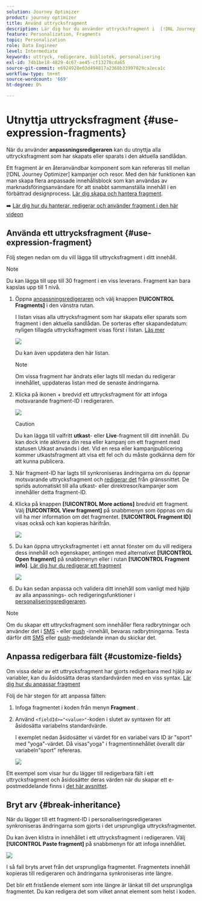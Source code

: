 ```yaml
---
solution: Journey Optimizer
product: journey optimizer
title: Använd uttrycksfragment
description: Lär dig hur du använder uttrycksfragment i  [!DNL Journey Optimizer] personaliseringsredigeraren.
feature: Personalization, Fragments
topic: Personalization
role: Data Engineer
level: Intermediate
keywords: uttryck, redigerare, bibliotek, personalisering
exl-id: 74b1be18-4829-4c67-ae45-cf13278cda65
source-git-commit: e6924928e03d494817a2368b33997029ca2eca1c
workflow-type: tm+mt
source-wordcount: '669'
ht-degree: 0%

---
```


# Utnyttja uttrycksfragment {#use-expression-fragments}

När du använder **anpassningsredigeraren** kan du utnyttja alla uttrycksfragment som har skapats eller sparats i den aktuella sandlådan.

Ett fragment är en återanvändbar komponent som kan refereras till mellan [!DNL Journey Optimizer] kampanjer och resor. Med den här funktionen kan man skapa flera anpassade innehållsblock som kan användas av marknadsföringsanvändare för att snabbt sammanställa innehåll i en förbättrad designprocess. [Lär dig skapa och hantera fragment](../content-management/fragments.md).

➡️ [Lär dig hur du hanterar, redigerar och använder fragment i den här videon](../content-management/fragments.md#video-fragments)

## Använda ett uttrycksfragment {#use-expression-fragment}

Följ stegen nedan om du vill lägga till uttrycksfragment i ditt innehåll.

>[!NOTE]
>
>Du kan lägga till upp till 30 fragment i en viss leverans. Fragment kan bara kapslas upp till 1 nivå.

1. Öppna [anpassningsredigeraren](personalization-build-expressions.md) och välj knappen **[!UICONTROL Fragments]** i den vänstra rutan.

   I listan visas alla uttrycksfragment som har skapats eller sparats som fragment i den aktuella sandlådan. De sorteras efter skapandedatum: nyligen tillagda uttrycksfragment visas först i listan. [Läs mer](../content-management/fragments.md#create-expression-fragment)

   ![](assets/expression-fragments-pane.png)

   Du kan även uppdatera den här listan.

   >[!NOTE]
   >
   >Om vissa fragment har ändrats eller lagts till medan du redigerar innehållet, uppdateras listan med de senaste ändringarna.

1. Klicka på ikonen + bredvid ett uttrycksfragment för att infoga motsvarande fragment-ID i redigeraren.

   ![](assets/expression-fragment-add.png)

   >[!CAUTION]
   >
   >Du kan lägga till valfritt **utkast**- eller **Live**-fragment till ditt innehåll. Du kan dock inte aktivera din resa eller kampanj om ett fragment med statusen Utkast används i det. Vid en resa eller kampanjpublicering kommer utkastsfragment att visa ett fel och du måste godkänna dem för att kunna publicera.

1. När fragment-ID har lagts till synkroniseras ändringarna om du öppnar motsvarande uttrycksfragment och [redigerar det](../content-management/fragments.md#edit-fragments) från gränssnittet. De sprids automatiskt till alla utkast- eller direktresor/kampanjer som innehåller detta fragment-ID.

1. Klicka på knappen **[!UICONTROL More actions]** bredvid ett fragment. Välj **[!UICONTROL View fragment]** på snabbmenyn som öppnas om du vill ha mer information om det fragmentet. **[!UICONTROL Fragment ID]** visas också och kan kopieras härifrån.

   ![](assets/expression-fragment-view.png)

1. Du kan öppna uttrycksfragmentet i ett annat fönster om du vill redigera dess innehåll och egenskaper, antingen med alternativet **[!UICONTROL Open fragment]** på snabbmenyn eller i rutan **[!UICONTROL Fragment info]**. [Lär dig hur du redigerar ett fragment](../content-management/fragments.md#edit-fragments)

   ![](assets/expression-fragment-open.png)

1. Du kan sedan anpassa och validera ditt innehåll som vanligt med hjälp av alla anpassnings- och redigeringsfunktioner i [personaliseringsredigeraren](personalization-build-expressions.md).

>[!NOTE]
>
>Om du skapar ett uttrycksfragment som innehåller flera radbrytningar och använder det i [SMS](../sms/create-sms.md#sms-content) - eller [push](../push/design-push.md) -innehåll, bevaras radbrytningarna. Testa därför ditt [SMS](../sms/send-sms.md) eller [push](../push/send-push.md)-meddelande innan du skickar det.

## Anpassa redigerbara fält {#customize-fields}

Om vissa delar av ett uttrycksfragment har gjorts redigerbara med hjälp av variabler, kan du åsidosätta deras standardvärden med en viss syntax. [Lär dig hur du anpassar fragment](../content-management/customizable-fragments.md)

Följ de här stegen för att anpassa fälten:

1. Infoga fragmentet i koden från menyn **Fragment** .

1. Använd `<fieldId>="<value>"`-koden i slutet av syntaxen för att åsidosätta variabelns standardvärde.

   I exemplet nedan åsidosätter vi värdet för en variabel vars ID är &quot;sport&quot; med &quot;yoga&quot;-värdet. Då visas&quot;yoga&quot; i fragmentinnehållet överallt där variabeln&quot;sport&quot; refereras.

   ![](../content-management/assets/fragment-expression-use.png)

Ett exempel som visar hur du lägger till redigerbara fält i ett uttrycksfragment och åsidosätter deras värden när du skapar ett e-postmeddelande finns i [det här avsnittet](../content-management/customizable-fragments.md#example).

## Bryt arv {#break-inheritance}

När du lägger till ett fragment-ID i personaliseringsredigeraren synkroniseras ändringarna som gjorts i det ursprungliga uttrycksfragmentet.

Du kan även klistra in innehållet i ett uttrycksfragment i redigeraren. Välj **[!UICONTROL Paste fragment]** på snabbmenyn för att infoga innehållet.

![](assets/expression-fragment-paste.png)

I så fall bryts arvet från det ursprungliga fragmentet. Fragmentets innehåll kopieras till redigeraren och ändringarna synkroniseras inte längre.

Det blir ett fristående element som inte längre är länkat till det ursprungliga fragmentet. Du kan redigera det som vilket annat element som helst i koden.


